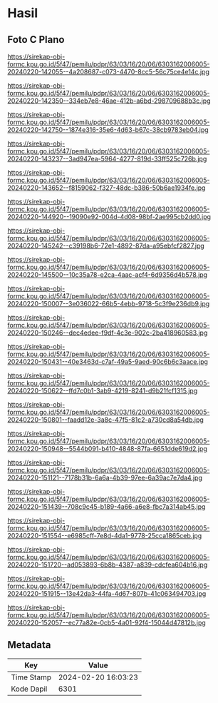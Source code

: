 # Hasil

## Foto C Plano

https://sirekap-obj-formc.kpu.go.id/5f47/pemilu/pdpr/63/03/16/20/06/6303162006005-20240220-142055--4a208687-c073-4470-8cc5-56c75ce4e14c.jpg

https://sirekap-obj-formc.kpu.go.id/5f47/pemilu/pdpr/63/03/16/20/06/6303162006005-20240220-142350--334eb7e8-46ae-412b-a6bd-298709688b3c.jpg

https://sirekap-obj-formc.kpu.go.id/5f47/pemilu/pdpr/63/03/16/20/06/6303162006005-20240220-142750--1874e316-35e6-4d63-b67c-38cb9783eb04.jpg

https://sirekap-obj-formc.kpu.go.id/5f47/pemilu/pdpr/63/03/16/20/06/6303162006005-20240220-143237--3ad947ea-5964-4277-819d-33ff525c726b.jpg

https://sirekap-obj-formc.kpu.go.id/5f47/pemilu/pdpr/63/03/16/20/06/6303162006005-20240220-143652--f8159062-f327-48dc-b386-50b6ae1934fe.jpg

https://sirekap-obj-formc.kpu.go.id/5f47/pemilu/pdpr/63/03/16/20/06/6303162006005-20240220-144920--19090e92-004d-4d08-98bf-2ae995cb2dd0.jpg

https://sirekap-obj-formc.kpu.go.id/5f47/pemilu/pdpr/63/03/16/20/06/6303162006005-20240220-145242--c39198b6-72e1-4892-87da-a95ebfcf2827.jpg

https://sirekap-obj-formc.kpu.go.id/5f47/pemilu/pdpr/63/03/16/20/06/6303162006005-20240220-145500--10c35a78-e2ca-4aac-acf4-6d9356d4b578.jpg

https://sirekap-obj-formc.kpu.go.id/5f47/pemilu/pdpr/63/03/16/20/06/6303162006005-20240220-150007--3e036022-66b5-4ebb-9718-5c3f9e236db9.jpg

https://sirekap-obj-formc.kpu.go.id/5f47/pemilu/pdpr/63/03/16/20/06/6303162006005-20240220-150246--dec4edee-f9df-4c3e-902c-2ba418960583.jpg

https://sirekap-obj-formc.kpu.go.id/5f47/pemilu/pdpr/63/03/16/20/06/6303162006005-20240220-150431--40e3463d-c7af-49a5-9aed-90c6b6c3aace.jpg

https://sirekap-obj-formc.kpu.go.id/5f47/pemilu/pdpr/63/03/16/20/06/6303162006005-20240220-150622--ffd7c0b1-3ab9-4219-8241-d9b21fcf1315.jpg

https://sirekap-obj-formc.kpu.go.id/5f47/pemilu/pdpr/63/03/16/20/06/6303162006005-20240220-150801--faadd12e-3a8c-47f5-81c2-a730cd8a54db.jpg

https://sirekap-obj-formc.kpu.go.id/5f47/pemilu/pdpr/63/03/16/20/06/6303162006005-20240220-150948--5544b091-b410-4848-87fa-6651dde619d2.jpg

https://sirekap-obj-formc.kpu.go.id/5f47/pemilu/pdpr/63/03/16/20/06/6303162006005-20240220-151121--7178b31b-6a6a-4b39-97ee-6a39ac7e7da4.jpg

https://sirekap-obj-formc.kpu.go.id/5f47/pemilu/pdpr/63/03/16/20/06/6303162006005-20240220-151439--708c9c45-b189-4a66-a6e8-fbc7a314ab45.jpg

https://sirekap-obj-formc.kpu.go.id/5f47/pemilu/pdpr/63/03/16/20/06/6303162006005-20240220-151554--e6985cff-7e8d-4da1-9778-25cca1865ceb.jpg

https://sirekap-obj-formc.kpu.go.id/5f47/pemilu/pdpr/63/03/16/20/06/6303162006005-20240220-151720--ad053893-6b8b-4387-a839-cdcfea604b16.jpg

https://sirekap-obj-formc.kpu.go.id/5f47/pemilu/pdpr/63/03/16/20/06/6303162006005-20240220-151915--13e42da3-44fa-4d67-807b-41c063494703.jpg

https://sirekap-obj-formc.kpu.go.id/5f47/pemilu/pdpr/63/03/16/20/06/6303162006005-20240220-152057--ec77a82e-0cb5-4a01-92f4-15044d47812b.jpg


## Metadata

| Key        | Value               |
| ---------- | ------------------- |
| Time Stamp | 2024-02-20 16:03:23 |
| Kode Dapil | 6301                |



